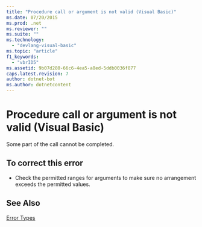 ```yaml
---
title: "Procedure call or argument is not valid (Visual Basic)"
ms.date: 07/20/2015
ms.prod: .net
ms.reviewer: ""
ms.suite: ""
ms.technology: 
  - "devlang-visual-basic"
ms.topic: "article"
f1_keywords: 
  - "vbrID5"
ms.assetid: 9b07d280-66c6-4ea5-a8ed-5ddb0036f877
caps.latest.revision: 7
author: dotnet-bot
ms.author: dotnetcontent
---
```

# Procedure call or argument is not valid (Visual Basic)
Some part of the call cannot be completed.  
  
## To correct this error  
  
-   Check the permitted ranges for arguments to make sure no arrangement exceeds the permitted values.  
  
## See Also  
 [Error Types](../../../visual-basic/programming-guide/language-features/error-types.md)

